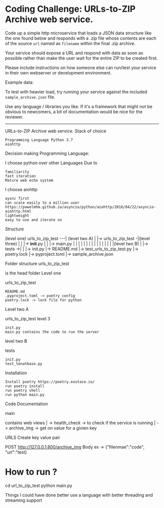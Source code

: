 Coding Challenge: URLs-to-ZIP Archive web service.
================

Code up a simple http microservice that loads a JSON data structure like the 
one found below and responds with a .zip file whose contents are each of 
the source `url` named as `filename` within the final .zip archive.

Your service should expose a URL and respond with data as soon as possible
rather than make the user wait for the entire ZIP to be created first.

Please include instructions on how someone else can run/test your service
in their own webserver or development environment.

Example data:

To test with heavier load, 
try running your service against the included `sample_archive.json` file.

Use any language / libraries you like. If it's a framework that might not be obvious to newcomers, a bit of documentation would be nice for the reviewer.

---
URLs-to-ZIP Archive web service.
Stack of choice

    Programming Language Python 3.7  
    aiohttp

Decision making
Programming Language:

I choose python over other Languages Due to

    familiarity
    fast iteration
    Mature web echo system

I choose aiohttp

    aysnc first
    can scale easily to a million user https://pawelmhm.github.io/asyncio/python/aiohttp/2016/04/22/asyncio-aiohttp.html
    lightweight
    easy to use and iterate on

Structure

(level one)
urls_to_zip_test ---|  (level two A)
|                   |-> urls_to_zip_test -|(level three)
|                   |                     |-> __init__.py
|                   |                     |-> main.py
|                   |
|                   |
|                   |
|                   |
|                   |
|                   |
|                   |
|                   |(level two B)
|                   |-> tests  ->|
|                                |-> init.py
|-> README.md                    |-> test_urls_to_zip_test.py
|-> poetry.lock
|-> pyproject.toml
|-> sample_archive.json

Folder structure
urls_to_zip_test

is the head folder
Level one

urls_to_zip_test

    README.md
    .pyproject.toml -> poetry config 
    poetry.lock -> lock file for python

Level two A

urls_to_zip_test
level 3

    init.py
    main.py contains the code to run the server

level two B

tests

    init.py
    test_tenatbase.py

Installation

    Install poetry https://poetry.eustace.io/
    run poetry install
    run poetry shell
    run python main.py

Code Documentation

main

 contains web views
                    | -> health_check -> to check if the service is running 
                    | -> archive_img -> get on value for a givien key

URLS
Create key value pair

POST http://127.0.0.1:800/archive_img Body ex -> {"filenmae":"code", "url":"test}

How to run ?
==================

cd url_to_zip_test
python main.py

Things I could have done better
  use a language with better threading and streaming support
